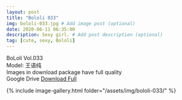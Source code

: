 ```yaml
---
layout: post
title: "Bololi 033"
img: bololi-033.jpg # Add image post (optional)
date: 2020-06-11 06:35:00
description: Sexy girl. # Add post description (optional)
tag: [cute, sexy, Bololi]
---
```

BoLoli Vol.033  
Model: 王语纯                                  
Images in download package have full quality                    
Google Drive [Download Full](http://gestyy.com/eqpbAg)

{% include image-gallery.html folder="/assets/img/bololi-033/" %}
